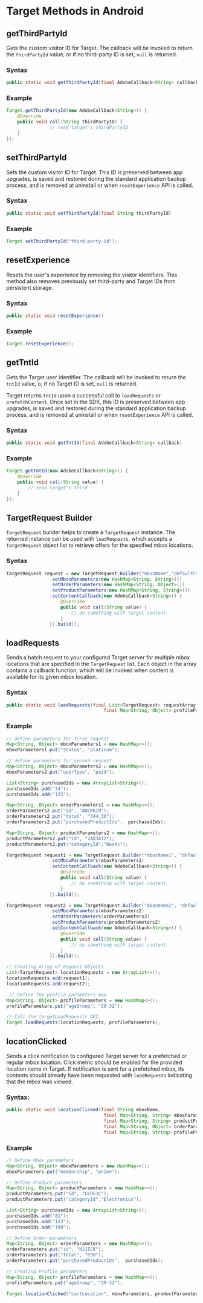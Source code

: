 # Target Methods in Android

## getThirdPartyId

Gets the custom visitor ID for Target. The callback will be invoked to return the `thirdPartyId` value, or if no third-party ID is set, `null` is returned.

### Syntax

```java
public static void getThirdPartyId(final AdobeCallback<String> callback)
```

### Example

```java
Target.getThirdPartyId(new AdobeCallback<String>() {                    
    @Override
    public void call(String thirdPartyID) {
                // read target's thirdPartyID
    }
});
```

## setThirdPartyId

Sets the custom visitor ID for Target. This ID is preserved between app upgrades, is saved and restored during the standard application backup process, and is removed at uninstall or when `resetExperience` API is called.

### Syntax

```java
public static void setThirdPartyId(final String thirdPartyId)
```

### Example

```java
Target.setThirdPartyId("third-party-id");
```

## resetExperience

Resets the user's experience by removing the visitor identifiers. This method also removes previously set third-party and Target IDs from persistent storage.

### Syntax

```java
public static void resetExperience()
```

### Example

```java
Target.resetExperience();
```

## getTntId

Gets the Target user identifier. The callback will be invoked to return the `tntId` value, o, if no Target ID is set, `null` is returned.

Target returns `tntId` upon a successful call to `loadRequests` or `prefetchContent`. Once set in the SDK, this ID is preserved between app upgrades, is saved and restored during the standard application backup process, and is removed at uninstall or when `resetExperience` API is called.

### Syntax

```java
public static void getTntId(final AdobeCallback<String> callback)
```

### Example

```java
Target.getTntId(new AdobeCallback<String>() {
    @Override
    public void call(String value) {
        // read target's tntid
    }
});
```

## TargetRequest Builder

`TargetRequest` builder helps to create a `TargetRequest` instance. The returned instance can be used with `loadRequests`, which accepts a `TargetRequest` object list to retrieve offers for the specified mbox locations.

### Syntax

```java
TargetRequest request = new TargetRequest.Builder("mboxName","defaultContent")
                .setMboxParameters(new HashMap<String, String>())
                .setOrderParameters(new HashMap<String, Object>())
                .setProductParameters(new HashMap<String, String>())
                .setContentCallback(new AdobeCallback<String>() {
                    @Override
                    public void call(String value) {
                        // do something with target content.
                    }
                }).build();
```

## loadRequests

Sends a batch request to your configured Target server for multiple mbox locations that are specified in the `TargetRequest` list. Each object in the array contains a callback function, which will be invoked when content is available for its given mbox location.

### Syntax

```java
public static void loadRequests(final List<TargetRequest> requestArray,
                                    final Map<String, Object> profileParameters);
```

### Example

```java
// define parameters for first request
Map<String, Object> mboxParameters1 = new HashMap<>();
mboxParameters1.put("status", "platinum");

// define parameters for second request
Map<String, Object> mboxParameters2 = new HashMap<>();
mboxParameters2.put("userType", "paid");

List<String> purchasedIds = new ArrayList<String>();
purchasedIds.add("34");
purchasedIds.add("125"); 

Map<String, Object> orderParameters2 = new HashMap<>();
orderParameters2.put("id", "ADCKKIM");
orderParameters2.put("total", "344.30");
orderParameters2.put("purchasedProductIds",  purchasedIds);

Map<String, Object> productParameters2 = new HashMap<>();
productParameters2.put("id", "24D3412");
productParameters2.put("categoryId","Books");

TargetRequest request1 = new TargetRequest.Builder("mboxName1", "defaultContent1")
                .setMboxParameters(mboxParameters1)
                .setContentCallback(new AdobeCallback<String>() {
                    @Override
                    public void call(String value) {
                        // do something with target content.
                    }
                }).build();

TargetRequest request2 = new TargetRequest.Builder("mboxName2", "defaultContent2")
                .setMboxParameters(mboxParameters2)
                .setOrderParameters(orderParameters2)
                .setProductParameters(productParameters2)
                .setContentCallback(new AdobeCallback<String>() {
                    @Override
                    public void call(String value) {
                        // do something with target content.
                    }
                }).build();

// Creating Array of Request Objects
List<TargetRequest> locationRequests = new ArrayList<>();
locationRequests.add(request1);
locationRequests.add(request2);

 // Define the profile parameters map.
Map<String, Object> profileParameters = new HashMap<>();
profileParameters.put("ageGroup", "20-32");

// Call the targetLoadRequests API.
Target.loadRequests(locationRequests, profileParameters);
```

## locationClicked

Sends a click notification to configured Target server for a prefetched or regular mbox location. Click metric should be enabled for the provided location name in Target. If notification is sent for a prefetched mbox, its contents should already have been requested with `loadRequests` indicating that the mbox was viewed.

### Syntax:

```java
public static void locationClicked(final String mboxName,
                                    final Map<String, String> mboxParameters
                                    final Map<String, String> productParameters
                                    final Map<String, Object> orderParameters
                                    final Map<String, String> profileParameters);
```

### Example

```java
// Define Mbox parameters
Map<String, Object> mboxParameters = new HashMap<>();
mboxParameters.put("membership", "prime");

// Define Product parameters
Map<String, Object> productParameters = new HashMap<>();
productParameters.put("id", "CEDFJC");
productParameters.put("categoryId","Electronics");

List<String> purchasedIds = new ArrayList<String>();
purchasedIds.add("81");
purchasedIds.add("123"); 
purchasedIds.add("190");

// Define Order parameters
Map<String, Object> orderParameters = new HashMap<>();
orderParameters.put("id", "NJJICK");
orderParameters.put("total", "650");
orderParameters.put("purchasedProductIds",  purchasedIds);

// Creating Profile parameters
Map<String, Object> profileParameters = new HashMap<>();
profileParameters.put("ageGroup", "20-32");

Target.locationClicked("cartLocation", mboxParameters, productParameters, orderParameters, profileParameters);
```

